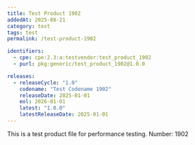 ```yaml
---
title: Test Product 1902
addedAt: 2025-08-21
category: test
tags: test
permalink: /test-product-1902

identifiers:
  - cpe: cpe:2.3:a:testvendor:test_product_1902
  - purl: pkg:generic/test_product_1902@1.0.0

releases:
  - releaseCycle: "1.0"
    codename: "Test Codename 1902"
    releaseDate: 2025-01-01
    eol: 2026-01-01
    latest: "1.0.0"
    latestReleaseDate: 2025-01-01
---
```


This is a test product file for performance testing. Number: 1902
